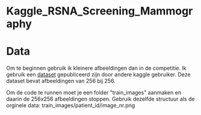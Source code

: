 # Kaggle_RSNA_Screening_Mammography

# Data

Om te beginnen gebruik ik kleinere afbeeldingen dan in de competitie. Ik gebruik een [dataset](https://www.kaggle.com/datasets/radek1/rsna-mammography-images-as-pngs/versions/2) gepubliceerd zijn door andere kaggle gebruiker.
Deze dataset bevat afbeeldingen van 256 bij 256. 

Om de code te runnen moet je een folder "train_images" aanmaken en daarin de 256x256 afbeeldingen stoppen. Gebruik dezelfde structuur als de orginele data: train_images/patient_id/image_nr.png
